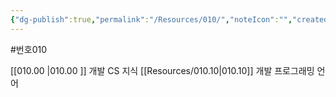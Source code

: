 ```yaml
---
{"dg-publish":true,"permalink":"/Resources/010/","noteIcon":"","created":"2023-12-28T00:45:36.355+09:00","updated":"2023-12-28T01:32:55.268+09:00"}
---
```


#번호010

[[010.00 \|010.00 ]] 개발 CS 지식
[[Resources/010.10\|010.10]] 개발 프로그래밍 언어